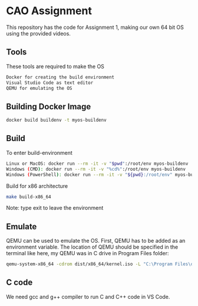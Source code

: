 # CAO Assignment

This repository has the code for Assignment 1, making our own 64 bit OS using the provided videos.

## Tools

These tools are required to make the OS

```bash
Docker for creating the build environment
Visual Studio Code as text editor
QEMU for emulating the OS
```

## Building Docker Image
```bash
docker build buildenv -t myos-buildenv
```

## Build
To enter build-environment
```bash
Linux or MacOS: docker run --rm -it -v "$pwd":/root/env myos-buildenv
Windows (CMD): docker run --rm -it -v "%cd%":/root/env myos-buildenv
Windows (PowerShell): docker run --rm -it -v "${pwd}:/root/env" myos-buildenv
```
Build for x86 architecture
```bash
make build-x86_64
```
Note: type exit to leave the environment
## Emulate
QEMU can be used to emulate the OS. First, QEMU has to be added as an environment variable. The location of QEMU should be specified in the terminal like here, my QEMU was in C drive in Program Files folder:
```bash
qemu-system-x86_64 -cdrom dist/x86_64/kernel.iso -L "C:\Program Files\qemu"
```
## C code
We need gcc and g++ compiler to run C and C++ code in VS Code.

